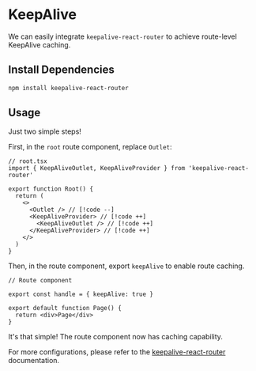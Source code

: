 # KeepAlive

We can easily integrate `keepalive-react-router` to achieve route-level KeepAlive caching.

## Install Dependencies

```bash
npm install keepalive-react-router
```

## Usage

Just two simple steps!

First, in the `root` route component, replace `Outlet`:

```tsx
// root.tsx
import { KeepAliveOutlet, KeepAliveProvider } from 'keepalive-react-router'

export function Root() {
  return (
    <>
      <Outlet /> // [!code --]
      <KeepAliveProvider> // [!code ++]
        <KeepAliveOutlet /> // [!code ++]
      </KeepAliveProvider> // [!code ++]
    </>
  )
}
```

Then, in the route component, export `keepAlive` to enable route caching.

```tsx
// Route component

export const handle = { keepAlive: true }

export default function Page() {
  return <div>Page</div>
}
```

It's that simple! The route component now has caching capability.

For more configurations, please refer to the [keepalive-react-router](https://hemengke1997.github.io/keepalive-react-router/) documentation.
